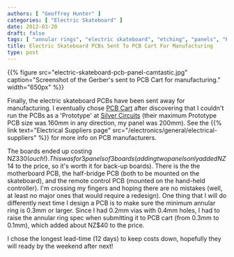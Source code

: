 ```yaml
---
authors: [ "Geoffrey Hunter" ]
categories: [ "Electric Skateboard" ]
date: 2012-03-20 
draft: false
tags: [ "annular rings", "electric skateboard", "etching", "panels", "PCBs", "PCB Cart", "Silver Circuits" ]
title: Electric Skateboard PCBs Sent To PCB Cart For Manufacturing
type: post
---
```


{{% figure src="electric-skateboard-pcb-panel-camtastic.jpg" caption="Screenshot of the Gerber's sent to PCB Cart for manufacturing."  width="650px" %}}

Finally, the electric skateboard PCBs have been sent away for manufacturing. I eventually chose [PCB Cart](http://www.pcbcart.com/) after discovering that I couldn't run the PCBs as a 'Prototype' at [Silver Circuits](http://www.custompcb.com/) (their maximum Prototype PCB size was 160mm in any direction, my panel was 200mm). See the {{% link text="Electrical Suppliers page" src="/electronics/general/electrical-suppliers" %}} for more info on PCB manufacturers.

The boards ended up costing NZ$330 (ouch!). This was for 3 panels of 3 boards (adding two panels only added NZ$14 to the price, so it's worth it for back-up boards).
There is the the motherboard PCB, the half-bridge PCB (both to be mounted on the skateboard), and the remote control PCB (mounted on the hand-held controller). I'm crossing my fingers and hoping there are no mistakes (well, at least no major ones that would require a redesign). One thing that I will do differently next time I design a PCB is to make sure the minimum annular ring is 0.3mm or larger. Since I had 0.2mm vias with 0.4mm holes, I had to raise the annular ring spec when submitting it to PCB cart (from 0.3mm to 0.1mm), which added about NZ$40 to the price.

I chose the longest lead-time (12 days) to keep costs down, hopefully they will ready by the weekend after next!
